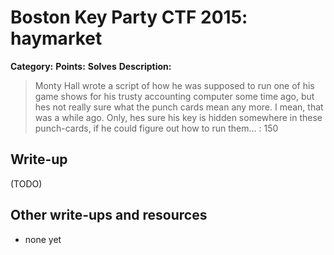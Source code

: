 # Boston Key Party CTF 2015: haymarket

**Category:** 
**Points:** 
**Solves** 
**Description:**

> Monty Hall wrote a script of how he was supposed to run one of his game shows for his trusty accounting computer some time ago, but hes not really sure what the punch cards mean any more. I mean, that was a while ago. Only, hes sure his key is hidden somewhere in these punch-cards, if he could figure out how to run them... : 150

## Write-up

(TODO)

## Other write-ups and resources

* none yet